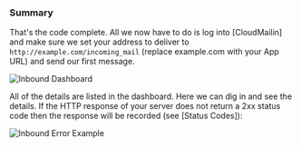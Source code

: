### Summary

That's the code complete. All we now have to do is log into [CloudMailin] and make sure we
set your address to deliver to `http://example.com/incoming_mail` (replace example.com with your App URL) and send our first message.

![Inbound Dashboard](/assets/images/inbound_summary.png)

All of the details are listed in the dashboard.
Here we can dig in and see the details.
If the HTTP response of your server does not return a 2xx status code then the response
will be recorded (see [Status Codes]):

![Inbound Error Example](/assets/images/inbound_error_details.png)
